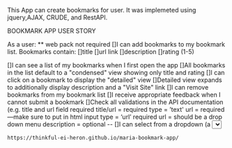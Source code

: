 

This App can create bookmarks for user. It was implemeted using jquery,AJAX, CRUDE, and RestAPI. 



BOOKMARK APP USER STORY

As a user: ** web pack not required
[]I can add bookmarks to my bookmark list. Bookmarks contain:
    []title
    []url link
    []description
    []rating (1-5) 
    
[]I can see a list of my bookmarks when I first open the app
[]All bookmarks in the list default to a "condensed" view showing only title and rating
[]I can click on a bookmark to display the "detailed" view
[]Detailed view expands to additionally display description and a "Visit Site" link
[]I can remove bookmarks from my bookmark list
[]I receive appropriate feedback when I cannot submit a bookmark
[]Check all validations in the API documentation (e.g. title and url field required
        title/url = required type = ’text'
        url = required —make sure to put in html input type = ‘url’  required
        url = should be a drop down menu 
        description = optional --
[]I can select from a dropdown (a <select> element) a "minimum rating" to filter the list by all bookmarks rated at or above the chosen selection
    
    https://thinkful-ei-heron.github.io/maria-bookmark-app/


